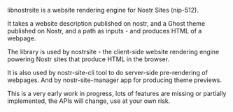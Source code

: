 libnostrsite is a website rendering engine for Nostr Sites (nip-512). 

It takes a website description published on nostr, and a Ghost theme published on Nostr, and a path as inputs - and produces HTML of a webpage.

The library is used by nostrsite - the client-side website rendering engine powering Nostr sites that produce HTML in the browser.

It is also used by nostr-site-cli tool to do server-side pre-rendering of webpages. And by nostr-site-manager app for producing theme previews.

This is a very early work in progress, lots of features are missing or partially implemented, the APIs will change, use at your own risk.
